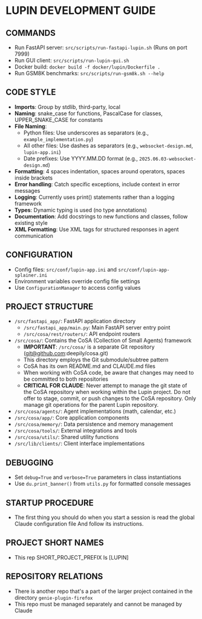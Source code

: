 # LUPIN DEVELOPMENT GUIDE

## COMMANDS
- Run FastAPI server: `src/scripts/run-fastapi-lupin.sh` (Runs on port 7999)
- Run GUI client: `src/scripts/run-lupin-gui.sh`
- Docker build: `docker build -f docker/lupin/Dockerfile .`
- Run GSM8K benchmarks: `src/scripts/run-gsm8k.sh --help`

## CODE STYLE
- **Imports**: Group by stdlib, third-party, local
- **Naming**: snake_case for functions, PascalCase for classes, UPPER_SNAKE_CASE for constants
- **File Naming**:
  - Python files: Use underscores as separators (e.g., `example_implementation.py`)
  - All other files: Use dashes as separators (e.g., `websocket-design.md`, `lupin-app.ini`)
  - Date prefixes: Use YYYY.MM.DD format (e.g., `2025.06.03-websocket-design.md`)
- **Formatting**: 4 spaces indentation, spaces around operators, spaces inside brackets
- **Error handling**: Catch specific exceptions, include context in error messages
- **Logging**: Currently uses print() statements rather than a logging framework
- **Types**: Dynamic typing is used (no type annotations)
- **Documentation**: Add docstrings to new functions and classes, follow existing style
- **XML Formatting**: Use XML tags for structured responses in agent communication

## CONFIGURATION
- Config files: `src/conf/lupin-app.ini` and `src/conf/lupin-app-splainer.ini`
- Environment variables override config file settings
- Use `ConfigurationManager` to access config values

## PROJECT STRUCTURE
- `/src/fastapi_app/`: FastAPI application directory
  - `/src/fastapi_app/main.py`: Main FastAPI server entry point
  - `/src/cosa/rest/routers/`: API endpoint routers
- `/src/cosa/`: Contains the CoSA (Collection of Small Agents) framework
  - **IMPORTANT**: `/src/cosa/` is a separate Git repository (git@github.com:deepily/cosa.git)
  - This directory employs the Git submodule/subtree pattern
  - CoSA has its own README.md and CLAUDE.md files
  - When working with CoSA code, be aware that changes may need to be committed to both repositories
  - **CRITICAL FOR CLAUDE**: Never attempt to manage the git state of the CoSA repository when working
    within the Lupin project. Do not offer to stage, commit, or push changes to the CoSA
    repository. Only manage git operations for the parent Lupin repository.
- `/src/cosa/agents/`: Agent implementations (math, calendar, etc.)
- `/src/cosa/app/`: Core application components
- `/src/cosa/memory/`: Data persistence and memory management
- `/src/cosa/tools/`: External integrations and tools
- `/src/cosa/utils/`: Shared utility functions
- `/src/lib/clients/`: Client interface implementations

## DEBUGGING
- Set `debug=True` and `verbose=True` parameters in class instantiations
- Use `du.print_banner()` from `utils.py` for formatted console messages

## STARTUP PROCEDURE
- The first thing you should do when you start a session is read the global Claude configuration file And follow its instructions.

## PROJECT SHORT NAMES
- This rep SHORT_PROJECT_PREFIX Is [LUPIN]

## REPOSITORY RELATIONS
- There is another repo that's a part of the larger project contained in the directory `genie-plugin-firefox`
- This repo must be managed separately and cannot be managed by Claude
